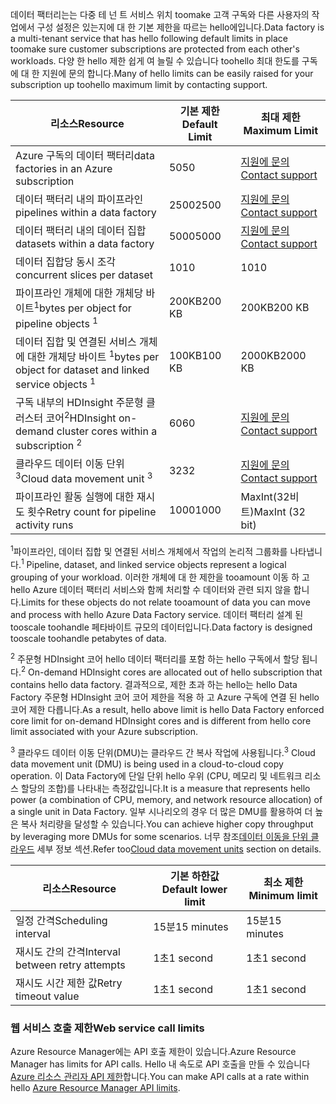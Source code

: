 <span data-ttu-id="f4727-101">데이터 팩터리는는 다중 테 넌 트 서비스 위치 toomake 고객 구독와 다른 사용자의 작업에서 구성 설정은 있는지에 대 한 기본 제한을 따르는 hello에입니다.</span><span class="sxs-lookup"><span data-stu-id="f4727-101">Data factory is a multi-tenant service that has hello following default limits in place toomake sure customer subscriptions are protected from each other's workloads.</span></span> <span data-ttu-id="f4727-102">다양 한 hello 제한 쉽게 여 늘릴 수 있습니다 toohello 최대 한도를 구독에 대 한 지원에 문의 합니다.</span><span class="sxs-lookup"><span data-stu-id="f4727-102">Many of hello limits can be easily raised for your subscription up toohello maximum limit by contacting support.</span></span>

| <span data-ttu-id="f4727-103">**리소스**</span><span class="sxs-lookup"><span data-stu-id="f4727-103">**Resource**</span></span> | <span data-ttu-id="f4727-104">**기본 제한**</span><span class="sxs-lookup"><span data-stu-id="f4727-104">**Default Limit**</span></span> | <span data-ttu-id="f4727-105">**최대 제한**</span><span class="sxs-lookup"><span data-stu-id="f4727-105">**Maximum Limit**</span></span> |
| --- | --- | --- |
| <span data-ttu-id="f4727-106">Azure 구독의 데이터 팩터리</span><span class="sxs-lookup"><span data-stu-id="f4727-106">data factories in an Azure subscription</span></span> |<span data-ttu-id="f4727-107">50</span><span class="sxs-lookup"><span data-stu-id="f4727-107">50</span></span> |[<span data-ttu-id="f4727-108">지원에 문의</span><span class="sxs-lookup"><span data-stu-id="f4727-108">Contact support</span></span>](https://azure.microsoft.com/blog/2014/06/04/azure-limits-quotas-increase-requests/) |
| <span data-ttu-id="f4727-109">데이터 팩터리 내의 파이프라인 </span><span class="sxs-lookup"><span data-stu-id="f4727-109">pipelines within a data factory</span></span> |<span data-ttu-id="f4727-110">2500</span><span class="sxs-lookup"><span data-stu-id="f4727-110">2500</span></span> |[<span data-ttu-id="f4727-111">지원에 문의</span><span class="sxs-lookup"><span data-stu-id="f4727-111">Contact support</span></span>](https://azure.microsoft.com/blog/2014/06/04/azure-limits-quotas-increase-requests/) |
| <span data-ttu-id="f4727-112">데이터 팩터리 내의 데이터 집합</span><span class="sxs-lookup"><span data-stu-id="f4727-112">datasets within a data factory</span></span> |<span data-ttu-id="f4727-113">5000</span><span class="sxs-lookup"><span data-stu-id="f4727-113">5000</span></span> |[<span data-ttu-id="f4727-114">지원에 문의</span><span class="sxs-lookup"><span data-stu-id="f4727-114">Contact support</span></span>](https://azure.microsoft.com/blog/2014/06/04/azure-limits-quotas-increase-requests/) |
| <span data-ttu-id="f4727-115">데이터 집합당 동시 조각</span><span class="sxs-lookup"><span data-stu-id="f4727-115">concurrent slices per dataset</span></span> |<span data-ttu-id="f4727-116">10</span><span class="sxs-lookup"><span data-stu-id="f4727-116">10</span></span> |<span data-ttu-id="f4727-117">10</span><span class="sxs-lookup"><span data-stu-id="f4727-117">10</span></span> |
| <span data-ttu-id="f4727-118">파이프라인 개체에 대한 개체당 바이트<sup>1</sup></span><span class="sxs-lookup"><span data-stu-id="f4727-118">bytes per object for pipeline objects <sup>1</sup></span></span> |<span data-ttu-id="f4727-119">200KB</span><span class="sxs-lookup"><span data-stu-id="f4727-119">200 KB</span></span> |<span data-ttu-id="f4727-120">200KB</span><span class="sxs-lookup"><span data-stu-id="f4727-120">200 KB</span></span> |
| <span data-ttu-id="f4727-121">데이터 집합 및 연결된 서비스 개체에 대한 개체당 바이트 <sup>1</sup></span><span class="sxs-lookup"><span data-stu-id="f4727-121">bytes per object for dataset and linked service objects <sup>1</sup></span></span> |<span data-ttu-id="f4727-122">100KB</span><span class="sxs-lookup"><span data-stu-id="f4727-122">100 KB</span></span> |<span data-ttu-id="f4727-123">2000KB</span><span class="sxs-lookup"><span data-stu-id="f4727-123">2000 KB</span></span> |
| <span data-ttu-id="f4727-124">구독 내부의 HDInsight 주문형 클러스터 코어<sup>2</sup></span><span class="sxs-lookup"><span data-stu-id="f4727-124">HDInsight on-demand cluster cores within a subscription <sup>2</sup></span></span> |<span data-ttu-id="f4727-125">60</span><span class="sxs-lookup"><span data-stu-id="f4727-125">60</span></span> |[<span data-ttu-id="f4727-126">지원에 문의</span><span class="sxs-lookup"><span data-stu-id="f4727-126">Contact support</span></span>](https://azure.microsoft.com/blog/2014/06/04/azure-limits-quotas-increase-requests/) |
| <span data-ttu-id="f4727-127">클라우드 데이터 이동 단위 <sup>3</sup></span><span class="sxs-lookup"><span data-stu-id="f4727-127">Cloud data movement unit <sup>3</sup></span></span> |<span data-ttu-id="f4727-128">32</span><span class="sxs-lookup"><span data-stu-id="f4727-128">32</span></span> |[<span data-ttu-id="f4727-129">지원에 문의</span><span class="sxs-lookup"><span data-stu-id="f4727-129">Contact support</span></span>](https://azure.microsoft.com/blog/2014/06/04/azure-limits-quotas-increase-requests/) |
| <span data-ttu-id="f4727-130">파이프라인 활동 실행에 대한 재시도 횟수</span><span class="sxs-lookup"><span data-stu-id="f4727-130">Retry count for pipeline activity runs</span></span> |<span data-ttu-id="f4727-131">1000</span><span class="sxs-lookup"><span data-stu-id="f4727-131">1000</span></span> |<span data-ttu-id="f4727-132">MaxInt(32비트)</span><span class="sxs-lookup"><span data-stu-id="f4727-132">MaxInt (32 bit)</span></span> |

<span data-ttu-id="f4727-133"><sup>1</sup>파이프라인, 데이터 집합 및 연결된 서비스 개체에서 작업의 논리적 그룹화를 나타냅니다.</span><span class="sxs-lookup"><span data-stu-id="f4727-133"><sup>1</sup> Pipeline, dataset, and linked service objects represent a logical grouping of your workload.</span></span> <span data-ttu-id="f4727-134">이러한 개체에 대 한 제한을 tooamount 이동 하 고 hello Azure 데이터 팩터리 서비스와 함께 처리할 수 데이터와 관련 되지 않을 합니다.</span><span class="sxs-lookup"><span data-stu-id="f4727-134">Limits for these objects do not relate tooamount of data you can move and process with hello Azure Data Factory service.</span></span> <span data-ttu-id="f4727-135">데이터 팩터리 설계 된 tooscale toohandle 페타바이트 규모의 데이터입니다.</span><span class="sxs-lookup"><span data-stu-id="f4727-135">Data factory is designed tooscale toohandle petabytes of data.</span></span>

<span data-ttu-id="f4727-136"><sup>2</sup> 주문형 HDInsight 코어 hello 데이터 팩터리를 포함 하는 hello 구독에서 할당 됩니다.</span><span class="sxs-lookup"><span data-stu-id="f4727-136"><sup>2</sup> On-demand HDInsight cores are allocated out of hello subscription that contains hello data factory.</span></span> <span data-ttu-id="f4727-137">결과적으로, 제한 초과 하는 hello는 hello Data Factory 주문형 HDInsight 코어 코어 제한을 적용 하 고 Azure 구독에 연결 된 hello 코어 제한 다릅니다.</span><span class="sxs-lookup"><span data-stu-id="f4727-137">As a result, hello above limit is hello Data Factory enforced core limit for on-demand HDInsight cores and is different from hello core limit associated with your Azure subscription.</span></span>

<span data-ttu-id="f4727-138"><sup>3</sup> 클라우드 데이터 이동 단위(DMU)는 클라우드 간 복사 작업에 사용됩니다.</span><span class="sxs-lookup"><span data-stu-id="f4727-138"><sup>3</sup> Cloud data movement unit (DMU) is being used in a cloud-to-cloud copy operation.</span></span> <span data-ttu-id="f4727-139">이 Data Factory에 단일 단위 hello 우위 (CPU, 메모리 및 네트워크 리소스 할당의 조합)를 나타내는 측정값입니다.</span><span class="sxs-lookup"><span data-stu-id="f4727-139">It is a measure that represents hello power (a combination of CPU, memory, and network resource allocation) of a single unit in Data Factory.</span></span> <span data-ttu-id="f4727-140">일부 시나리오의 경우 더 많은 DMU를 활용하여 더 높은 복사 처리량을 달성할 수 있습니다.</span><span class="sxs-lookup"><span data-stu-id="f4727-140">You can achieve higher copy throughput by leveraging more DMUs for some scenarios.</span></span> <span data-ttu-id="f4727-141">너무 참조[데이터 이동을 단위 클라우드](../articles/data-factory/data-factory-copy-activity-performance.md#cloud-data-movement-units) 세부 정보 섹션.</span><span class="sxs-lookup"><span data-stu-id="f4727-141">Refer too[Cloud data movement units](../articles/data-factory/data-factory-copy-activity-performance.md#cloud-data-movement-units) section on details.</span></span>

| <span data-ttu-id="f4727-142">**리소스**</span><span class="sxs-lookup"><span data-stu-id="f4727-142">**Resource**</span></span> | <span data-ttu-id="f4727-143">**기본 하한값**</span><span class="sxs-lookup"><span data-stu-id="f4727-143">**Default lower limit**</span></span> | <span data-ttu-id="f4727-144">**최소 제한**</span><span class="sxs-lookup"><span data-stu-id="f4727-144">**Minimum limit**</span></span> |
| --- | --- | --- |
| <span data-ttu-id="f4727-145">일정 간격</span><span class="sxs-lookup"><span data-stu-id="f4727-145">Scheduling interval</span></span> |<span data-ttu-id="f4727-146">15분</span><span class="sxs-lookup"><span data-stu-id="f4727-146">15 minutes</span></span> |<span data-ttu-id="f4727-147">15분</span><span class="sxs-lookup"><span data-stu-id="f4727-147">15 minutes</span></span> |
| <span data-ttu-id="f4727-148">재시도 간의 간격</span><span class="sxs-lookup"><span data-stu-id="f4727-148">Interval between retry attempts</span></span> |<span data-ttu-id="f4727-149">1초</span><span class="sxs-lookup"><span data-stu-id="f4727-149">1 second</span></span> |<span data-ttu-id="f4727-150">1초</span><span class="sxs-lookup"><span data-stu-id="f4727-150">1 second</span></span> |
| <span data-ttu-id="f4727-151">재시도 시간 제한 값</span><span class="sxs-lookup"><span data-stu-id="f4727-151">Retry timeout value</span></span> |<span data-ttu-id="f4727-152">1초</span><span class="sxs-lookup"><span data-stu-id="f4727-152">1 second</span></span> |<span data-ttu-id="f4727-153">1초</span><span class="sxs-lookup"><span data-stu-id="f4727-153">1 second</span></span> |

### <a name="web-service-call-limits"></a><span data-ttu-id="f4727-154">웹 서비스 호출 제한</span><span class="sxs-lookup"><span data-stu-id="f4727-154">Web service call limits</span></span>
<span data-ttu-id="f4727-155">Azure Resource Manager에는 API 호출 제한이 있습니다.</span><span class="sxs-lookup"><span data-stu-id="f4727-155">Azure Resource Manager has limits for API calls.</span></span> <span data-ttu-id="f4727-156">Hello 내 속도로 API 호출을 만들 수 있습니다 [Azure 리소스 관리자 API 제한](../articles/azure-subscription-service-limits.md#resource-group-limits)합니다.</span><span class="sxs-lookup"><span data-stu-id="f4727-156">You can make API calls at a rate within hello [Azure Resource Manager API limits](../articles/azure-subscription-service-limits.md#resource-group-limits).</span></span>
